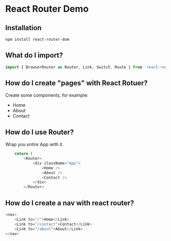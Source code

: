 # React Router Demo

## Installation

```sh
npm install react-router-dom
```

## What do I import?

```js
import { BrowserRouter as Router, Link, Switch, Route } from 'react-router-dom';
```

## How do I create "pages" with React Rotuer?

Create some components, for example:

- Home
- About
- Contact

## How do I use Router?

Wrap you _entire_ App with it.

```js
	return (
		<Router>
			<div className="App">
				<Home />
				<About />
				<Contact />
			</div>
		</Router>
```

## How do I create a nav with react router?

```js
<nav>
	<Link to="/">Home</Link>
	<Link to="/contact">Contact</Link>
	<Link to="/about">About</Link>
</nav>
```
